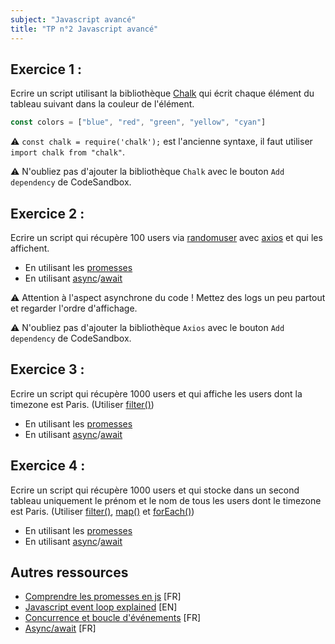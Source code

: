 ```yaml
---
subject: "Javascript avancé"
title: "TP n°2 Javascript avancé"
---
```


## Exercice 1 : 

Ecrire un script utilisant la bibliothèque [Chalk](https://github.com/chalk/chalk#usage) qui écrit chaque élément du tableau suivant dans la couleur de l'élément.

```javascript
const colors = ["blue", "red", "green", "yellow", "cyan"]
```

⚠️ `const chalk = require('chalk');` est l'ancienne syntaxe, il faut utiliser `import chalk from "chalk"`. 

⚠️ N'oubliez pas d'ajouter la bibliothèque `Chalk` avec le bouton `Add dependency` de CodeSandbox.

## Exercice 2 :

Ecrire un script qui récupère 100 users via [randomuser](https://randomuser.me/api/?results=100) avec [axios](https://github.com/axios/axios#example) et qui les affichent.

 * En utilisant les [promesses](https://developer.mozilla.org/fr/docs/Web/JavaScript/Guide/Utiliser_les_promesses)
 * En utilisant [async](https://developer.mozilla.org/fr/docs/Web/JavaScript/Reference/Instructions/async_function)/[await](https://developer.mozilla.org/fr/docs/Web/JavaScript/Reference/Op%C3%A9rateurs/await)

⚠️ Attention à l'aspect asynchrone du code ! Mettez des logs un peu partout et regarder l'ordre d'affichage. 

⚠️ N'oubliez pas d'ajouter la bibliothèque `Axios` avec le bouton `Add dependency` de CodeSandbox.

## Exercice 3 :

Ecrire un script qui récupère 1000 users et qui affiche les users dont la timezone est Paris. (Utiliser [filter()]())

 * En utilisant les [promesses](https://developer.mozilla.org/fr/docs/Web/JavaScript/Guide/Utiliser_les_promesses)
 * En utilisant [async](https://developer.mozilla.org/fr/docs/Web/JavaScript/Reference/Instructions/async_function)/[await](https://developer.mozilla.org/fr/docs/Web/JavaScript/Reference/Op%C3%A9rateurs/await)


## Exercice 4 :

Ecrire un script qui récupère 1000 users et qui stocke dans un second tableau uniquement le prénom et le nom de tous les users dont le timezone est Paris. (Utiliser [filter()](https://developer.mozilla.org/fr/docs/Web/JavaScript/Reference/Objets_globaux/Array/filter), [map()](https://developer.mozilla.org/fr/docs/Web/JavaScript/Reference/Objets_globaux/Array/map) et [forEach()](https://developer.mozilla.org/fr/docs/Web/JavaScript/Reference/Objets_globaux/Array/forEach))

 * En utilisant les [promesses](https://developer.mozilla.org/fr/docs/Web/JavaScript/Guide/Utiliser_les_promesses)
 * En utilisant [async](https://developer.mozilla.org/fr/docs/Web/JavaScript/Reference/Instructions/async_function)/[await](https://developer.mozilla.org/fr/docs/Web/JavaScript/Reference/Op%C3%A9rateurs/await)

## Autres ressources

 * [Comprendre les promesses en js](https://frank.taillandier.me/2017/03/23/comprendre-les-promesses-en-javascript/) [FR]
 * [Javascript event loop explained](https://blog.carbonfive.com/2013/10/27/the-javascript-event-loop-explained/) [EN]
 * [Concurrence et boucle d'événements](https://developer.mozilla.org/fr/docs/Web/JavaScript/Concurrence_et_boucle_des_%C3%A9v%C3%A9nements) [FR]
 * [Async/await](https://blog.xebia.fr/2017/11/14/asyncawait-une-meilleure-facon-de-faire-de-lasynchronisme-en-javascript/) [FR]
